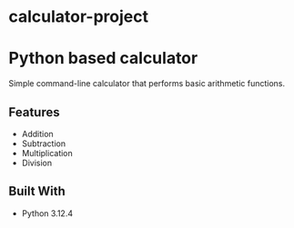 # calculator-project

# Python based calculator

Simple command-line calculator that performs basic arithmetic functions.

## Features
- Addition
- Subtraction
- Multiplication
- Division

## Built With
- Python 3.12.4
